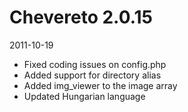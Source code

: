 # Chevereto 2.0.15

2011-10-19

- Fixed coding issues on config.php
- Added support for directory alias
- Added img_viewer to the image array
- Updated Hungarian language
